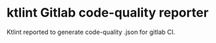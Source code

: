 # ktlint Gitlab code-quality reporter

Ktlint reported to generate code-quality .json for gitlab CI.


